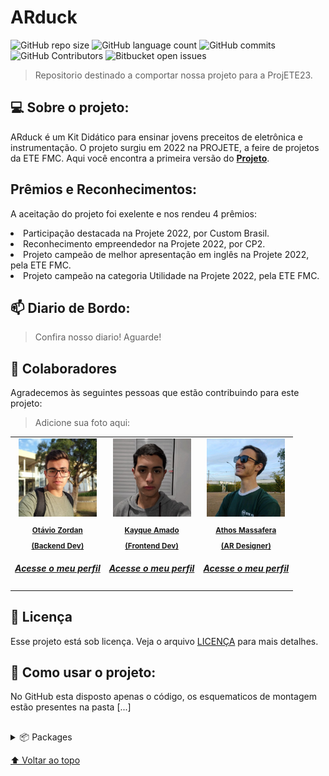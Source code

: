 ﻿# ARduck

![GitHub repo size](https://img.shields.io/github/repo-size/otaviozordan/ARduck?style=for-the-badge)
![GitHub language count](https://img.shields.io/github/languages/count/otaviozordan/ARduck?style=for-the-badge)
![GitHub commits](https://img.shields.io/github/commit-activity/y/otaviozordan/ARduck?style=for-the-badge)
![GitHub Contributors](https://img.shields.io/github/contributors/otaviozordan/ARduck?color=green&style=for-the-badge)
![Bitbucket open issues](https://img.shields.io/github/issues-pr/otaviozordan/ARduck?style=for-the-badge)

> Repositorio destinado a comportar nossa projeto para a ProjETE23.

## 💻 Sobre o projeto:
ARduck é um Kit Didático para ensinar jovens preceitos de eletrônica e instrumentação.
O projeto surgiu em 2022 na PROJETE, a feire de projetos da ETE FMC. 
Aqui você encontra a primeira versão do **[Projeto](https://github.com/otaviozordan/ARduck-PROJETE2022)**.

## Prêmios e Reconhecimentos:
A aceitação do projeto foi exelente e nos rendeu 4 prêmios:
<li>Participação destacada na Projete 2022, por Custom Brasil.
<li>Reconhecimento empreendedor na Projete 2022, por CP2.
<li>Projeto campeão de melhor apresentação em inglês na Projete 2022, pela ETE FMC.
<li>Projeto campeão na categoria Utilidade na Projete 2022, pela ETE FMC.


## 📫 Diario de Bordo:
> Confira nosso diario!
Aguarde!

## 🤝 Colaboradores

Agradecemos às seguintes pessoas que estão contribuindo para este projeto:
>Adicione sua foto aqui:

<table>
<link>
  <tr>
    <td align="center">
      <a href="https://www.linkedin.com/in/otavio-zordan/">
        <img src="mdimg\profile\Otavio.jfif" width="125px;" alt="Foto do Otávio"/><br>
        <sub>
         <b><p>Otávio Zordan</p><p>(Backend Dev)</p><a href="https://github.com/otaviozordan"><h5>Acesse o meu perfil</h>
          </a>
          </b>
        </sub>
      </a>
    </td>
    <td align="center">
      <a href="https://www.linkedin.com/in/kayque-amado-2689b8225/">
        <img src="mdimg\profile\Kayque.jfif" width="125px;" alt="Foto do Kayque"/><br>
        <sub>
          <b><p>Kayque Amado</p><p>(Frontend Dev)</p><a href="https://github.com/DreamkitteXz"><h5>Acesse o meu perfil</h>
         </a>
         </b>
        </sub>
      </a>
    </td>
    <td align="center">
      <a href="https://www.linkedin.com/in/athos-massafera-59b661223/">
        <img src="mdimg\profile\Athos.jfif" width="125px;" alt="Foto de Athos"/><br>
        <sub>
          <b><p>Athos Massafera</p><p>(AR Designer)</p><a href="https://github.com/AthosMBA18"><h5>Acesse o meu perfil</h>
        </a>
        </b>
        </sub>
      </a>
    </td>
  </tr>
</table>

## 📝 Licença

Esse projeto está sob licença. Veja o arquivo [LICENÇA](https://github.com/otaviozordan/ARduck-PROJETE2022/blob/main/LICENSE) para mais detalhes.

## 🚀 Como usar o projeto:
No GitHub esta disposto apenas o código, os esquematicos de montagem estão presentes na pasta [...] 

##
<p>
<details>
  <summary>📦 Packages</summary>

</details>
</p>

  [⬆ Voltar ao topo](#)<br>
